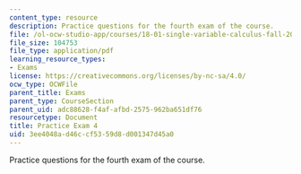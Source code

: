 ```yaml
---
content_type: resource
description: Practice questions for the fourth exam of the course.
file: /ol-ocw-studio-app/courses/18-01-single-variable-calculus-fall-2006/3ee4048ad46ccf5359d8d001347d45a0_prexam4b.pdf
file_size: 104753
file_type: application/pdf
learning_resource_types:
- Exams
license: https://creativecommons.org/licenses/by-nc-sa/4.0/
ocw_type: OCWFile
parent_title: Exams
parent_type: CourseSection
parent_uid: adc88628-f4af-afbd-2575-962ba651df76
resourcetype: Document
title: Practice Exam 4
uid: 3ee4048a-d46c-cf53-59d8-d001347d45a0
---
```

Practice questions for the fourth exam of the course.